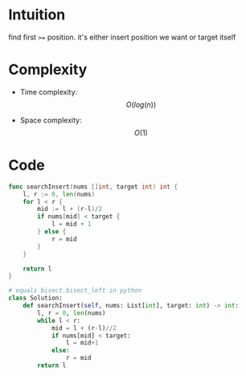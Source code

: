 # Intuition
<!-- Describe your first thoughts on how to solve this problem. -->
find first `>=` position. it's either insert position we want or target itself

# Complexity
- Time complexity:
$$O(log(n))$$

- Space complexity:
$$O(1)$$

# Code

```go
func searchInsert(nums []int, target int) int {
    l, r := 0, len(nums)
    for l < r {
        mid := l + (r-l)/2
        if nums[mid] < target {
            l = mid + 1
        } else {
            r = mid
        }
    }

    return l
}
```


```py
# equals bisect.bisect_left in python
class Solution:
    def searchInsert(self, nums: List[int], target: int) -> int:
        l, r = 0, len(nums)
        while l < r:
            mid = l + (r-l)//2
            if nums[mid] < target:
                l = mid+1
            else:
                r = mid
        return l
```